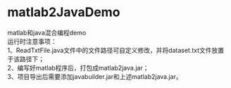 # matlab2JavaDemo
matlab和java混合编程demo  
运行时注意事项：  
1、ReadTxtFile.java文件中的文件路径可自定义修改，并将dataset.txt文件放置于该路径下；  
2、编写好matlab程序后，打包成matlab2java.jar；  
3、项目导出后需要添加javabuilder.jar和上述matlab2java.jar。  
